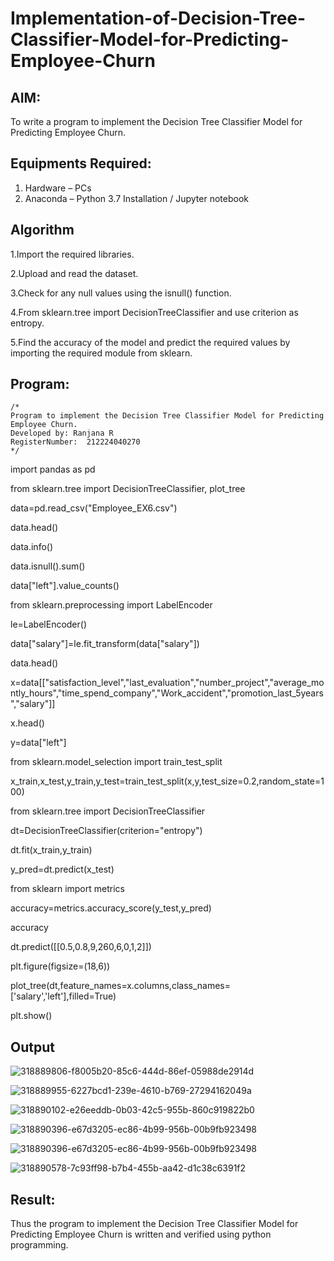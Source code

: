 # Implementation-of-Decision-Tree-Classifier-Model-for-Predicting-Employee-Churn

## AIM:
To write a program to implement the Decision Tree Classifier Model for Predicting Employee Churn.

## Equipments Required:
1. Hardware – PCs
2. Anaconda – Python 3.7 Installation / Jupyter notebook

## Algorithm

1.Import the required libraries.

2.Upload and read the dataset.

3.Check for any null values using the isnull() function.

4.From sklearn.tree import DecisionTreeClassifier and use criterion as entropy.

5.Find the accuracy of the model and predict the required values by importing the required module from sklearn.

 

## Program:
```
/*
Program to implement the Decision Tree Classifier Model for Predicting Employee Churn.
Developed by: Ranjana R
RegisterNumber:  212224040270
*/
```
import pandas as pd

from sklearn.tree import DecisionTreeClassifier, plot_tree

data=pd.read_csv("Employee_EX6.csv")

data.head()

data.info()

data.isnull().sum()

data["left"].value_counts()

from sklearn.preprocessing import LabelEncoder

le=LabelEncoder()

data["salary"]=le.fit_transform(data["salary"])

data.head()

x=data[["satisfaction_level","last_evaluation","number_project","average_montly_hours","time_spend_company","Work_accident","promotion_last_5years","salary"]]

x.head()

y=data["left"]

from sklearn.model_selection import train_test_split

x_train,x_test,y_train,y_test=train_test_split(x,y,test_size=0.2,random_state=100)

from sklearn.tree import DecisionTreeClassifier

dt=DecisionTreeClassifier(criterion="entropy")

dt.fit(x_train,y_train)

y_pred=dt.predict(x_test)

from sklearn import metrics

accuracy=metrics.accuracy_score(y_test,y_pred)

accuracy

dt.predict([[0.5,0.8,9,260,6,0,1,2]])

plt.figure(figsize=(18,6))

plot_tree(dt,feature_names=x.columns,class_names=['salary','left'],filled=True)

plt.show()


## Output

![318889806-f8005b20-85c6-444d-86ef-05988de2914d](https://github.com/user-attachments/assets/f01a9ba0-0d83-4d1d-8808-4492282333db)

![318889955-6227bcd1-239e-4610-b769-27294162049a](https://github.com/user-attachments/assets/250bad11-058c-4e94-b450-e15db25e2c4d)



![318890102-e26eeddb-0b03-42c5-955b-860c919822b0](https://github.com/user-attachments/assets/edd0c893-8ff5-4f70-b354-9c48e10c3ac3)


![318890396-e67d3205-ec86-4b99-956b-00b9fb923498](https://github.com/user-attachments/assets/f4cc5ee0-2ea3-47e3-9cc7-f404e763dacb)

![318890396-e67d3205-ec86-4b99-956b-00b9fb923498](https://github.com/user-attachments/assets/5b58cda9-4838-4f0a-81e8-b216173ab1db)

![318890578-7c93ff98-b7b4-455b-aa42-d1c38c6391f2](https://github.com/user-attachments/assets/6b222960-9a5f-450c-926c-4eddf38a1a38)

## Result:
Thus the program to implement the  Decision Tree Classifier Model for Predicting Employee Churn is written and verified using python programming.
